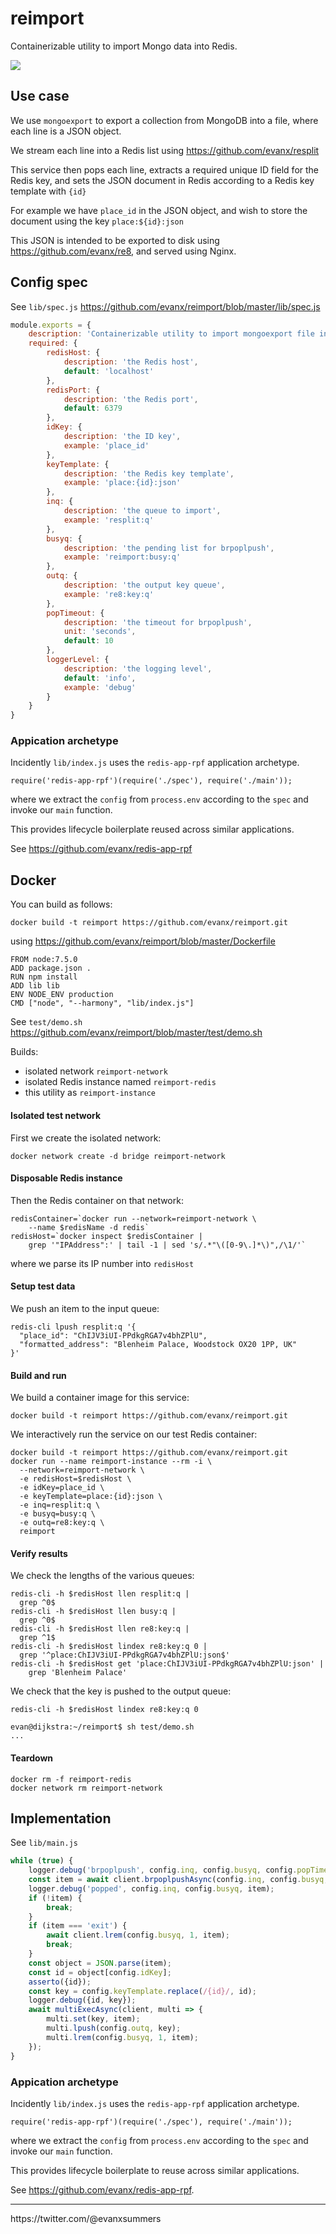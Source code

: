 
# reimport

Containerizable utility to import Mongo data into Redis.

<img src="https://raw.githubusercontent.com/evanx/reimport/master/docs/readme/main.png"/>

## Use case

We use `mongoexport` to export a collection from MongoDB into a file, where each line is a JSON object.

We stream each line into a Redis list using https://github.com/evanx/resplit

This service then pops each line, extracts a required unique ID field for the Redis key, and sets the JSON document in Redis according to a Redis key template with `{id}`

For example we have `place_id` in the JSON object, and wish to store the document using the key `place:${id}:json`

This JSON is intended to be exported to disk using https://github.com/evanx/re8, and served using Nginx.


## Config spec

See `lib/spec.js` https://github.com/evanx/reimport/blob/master/lib/spec.js
```javascript
module.exports = {
    description: 'Containerizable utility to import mongoexport file into Redis.',
    required: {
        redisHost: {
            description: 'the Redis host',
            default: 'localhost'
        },
        redisPort: {
            description: 'the Redis port',
            default: 6379
        },
        idKey: {
            description: 'the ID key',
            example: 'place_id'
        },
        keyTemplate: {
            description: 'the Redis key template',
            example: 'place:{id}:json'
        },
        inq: {
            description: 'the queue to import',
            example: 'resplit:q'
        },
        busyq: {
            description: 'the pending list for brpoplpush',
            example: 'reimport:busy:q'
        },
        outq: {
            description: 'the output key queue',
            example: 're8:key:q'
        },
        popTimeout: {
            description: 'the timeout for brpoplpush',
            unit: 'seconds',
            default: 10
        },
        loggerLevel: {
            description: 'the logging level',
            default: 'info',
            example: 'debug'
        }
    }
}
```

### Appication archetype

Incidently `lib/index.js` uses the `redis-app-rpf` application archetype.
```
require('redis-app-rpf')(require('./spec'), require('./main'));
```
where we extract the `config` from `process.env` according to the `spec` and invoke our `main` function.

This provides lifecycle boilerplate reused across similar applications.

See https://github.com/evanx/redis-app-rpf


## Docker

You can build as follows:
```
docker build -t reimport https://github.com/evanx/reimport.git
```
using https://github.com/evanx/reimport/blob/master/Dockerfile

```
FROM node:7.5.0
ADD package.json .
RUN npm install
ADD lib lib
ENV NODE_ENV production
CMD ["node", "--harmony", "lib/index.js"]
```

See `test/demo.sh` https://github.com/evanx/reimport/blob/master/test/demo.sh

Builds:
- isolated network `reimport-network`
- isolated Redis instance named `reimport-redis`
- this utility as `reimport-instance`

#### Isolated test network

First we create the isolated network:
```shell
docker network create -d bridge reimport-network
```

#### Disposable Redis instance

Then the Redis container on that network:
```
redisContainer=`docker run --network=reimport-network \
    --name $redisName -d redis`
redisHost=`docker inspect $redisContainer |
    grep '"IPAddress":' | tail -1 | sed 's/.*"\([0-9\.]*\)",/\1/'`
```
where we parse its IP number into `redisHost`

#### Setup test data

We push an item to the input queue:
```
redis-cli lpush resplit:q '{
  "place_id": "ChIJV3iUI-PPdkgRGA7v4bhZPlU",
  "formatted_address": "Blenheim Palace, Woodstock OX20 1PP, UK"
}'
```

#### Build and run

We build a container image for this service:
```
docker build -t reimport https://github.com/evanx/reimport.git
```

We interactively run the service on our test Redis container:
```
docker build -t reimport https://github.com/evanx/reimport.git
docker run --name reimport-instance --rm -i \
  --network=reimport-network \
  -e redisHost=$redisHost \
  -e idKey=place_id \
  -e keyTemplate=place:{id}:json \
  -e inq=resplit:q \
  -e busyq=busy:q \
  -e outq=re8:key:q \
  reimport
```

#### Verify results

We check the lengths of the various queues:
```
redis-cli -h $redisHost llen resplit:q |
  grep ^0$
redis-cli -h $redisHost llen busy:q |
  grep ^0$
redis-cli -h $redisHost llen re8:key:q |
  grep ^1$
redis-cli -h $redisHost lindex re8:key:q 0 |
  grep '^place:ChIJV3iUI-PPdkgRGA7v4bhZPlU:json$'
redis-cli -h $redisHost get 'place:ChIJV3iUI-PPdkgRGA7v4bhZPlU:json' |
    grep 'Blenheim Palace'
```

We check that the key is pushed to the output queue:
```
redis-cli -h $redisHost lindex re8:key:q 0
```

```
evan@dijkstra:~/reimport$ sh test/demo.sh
...
```

#### Teardown

```
docker rm -f reimport-redis
docker network rm reimport-network
```

## Implementation

See `lib/main.js`

```javascript
while (true) {
    logger.debug('brpoplpush', config.inq, config.busyq, config.popTimeout);
    const item = await client.brpoplpushAsync(config.inq, config.busyq, config.popTimeout);
    logger.debug('popped', config.inq, config.busyq, item);
    if (!item) {
        break;
    }
    if (item === 'exit') {
        await client.lrem(config.busyq, 1, item);
        break;
    }
    const object = JSON.parse(item);
    const id = object[config.idKey];
    asserto({id});
    const key = config.keyTemplate.replace(/{id}/, id);
    logger.debug({id, key});
    await multiExecAsync(client, multi => {
        multi.set(key, item);
        multi.lpush(config.outq, key);
        multi.lrem(config.busyq, 1, item);
    });
}
```

### Appication archetype

Incidently `lib/index.js` uses the `redis-app-rpf` application archetype.
```
require('redis-app-rpf')(require('./spec'), require('./main'));
```
where we extract the `config` from `process.env` according to the `spec` and invoke our `main` function.

This provides lifecycle boilerplate to reuse across similar applications.

See https://github.com/evanx/redis-app-rpf.

<hr>
https://twitter.com/@evanxsummers
